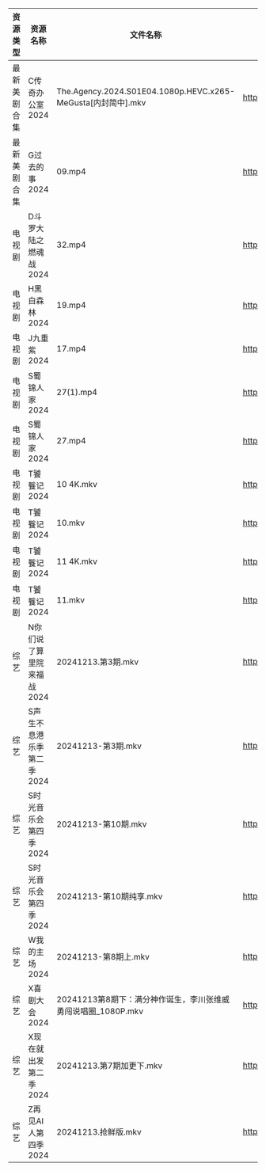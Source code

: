 | 资源类型   | 资源名称            | 文件名称                                                     | 分享链接                                 | 更新时间                |
| ------ | --------------- | -------------------------------------------------------- | ------------------------------------ | ------------------- |
| 最新美剧合集 | C传奇办公室2024      | The.Agency.2024.S01E04.1080p.HEVC.x265-MeGusta[内封简中].mkv | https://www.alipan.com/s/2ZNUwdMtSf2 | 2024-12-13 18:05:11 |
| 最新美剧合集 | G过去的事2024       | 09.mp4                                                   | https://www.alipan.com/s/bz2KqfLQeN3 | 2024-12-13 13:05:31 |
| 电视剧    | D斗罗大陆之燃魂战2024   | 32.mp4                                                   | https://www.alipan.com/s/DefFJC87mhM | 2024-12-13 20:05:18 |
| 电视剧    | H黑白森林2024       | 19.mp4                                                   | https://www.alipan.com/s/Rcz2VKFoEbH | 2024-12-13 20:05:34 |
| 电视剧    | J九重紫2024        | 17.mp4                                                   | https://www.alipan.com/s/N7GQMbY99Gt | 2024-12-13 20:05:36 |
| 电视剧    | S蜀锦人家2024       | 27(1).mp4                                                | https://www.alipan.com/s/xFUXpEcroYn | 2024-12-13 20:06:09 |
| 电视剧    | S蜀锦人家2024       | 27.mp4                                                   | https://www.alipan.com/s/xFUXpEcroYn | 2024-12-13 20:06:09 |
| 电视剧    | T饕餮记2024        | 10 4K.mkv                                                | https://www.alipan.com/s/Rn244KUMhV7 | 2024-12-13 16:06:16 |
| 电视剧    | T饕餮记2024        | 10.mkv                                                   | https://www.alipan.com/s/Rn244KUMhV7 | 2024-12-13 13:06:24 |
| 电视剧    | T饕餮记2024        | 11 4K.mkv                                                | https://www.alipan.com/s/Rn244KUMhV7 | 2024-12-13 16:06:15 |
| 电视剧    | T饕餮记2024        | 11.mkv                                                   | https://www.alipan.com/s/Rn244KUMhV7 | 2024-12-13 13:06:24 |
| 综艺     | N你们说了算里院来福战2024 | 20241213.第3期.mkv                                         | https://www.alipan.com/s/HEA41h6YDzF | 2024-12-13 14:07:20 |
| 综艺     | S声生不息港乐季第二季2024 | 20241213-第3期.mkv                                         | https://www.alipan.com/s/UNcuH6NR3w3 | 2024-12-13 14:07:42 |
| 综艺     | S时光音乐会第四季2024   | 20241213-第10期.mkv                                        | https://www.alipan.com/s/JiNiXNR4dny | 2024-12-13 14:07:45 |
| 综艺     | S时光音乐会第四季2024   | 20241213-第10期纯享.mkv                                      | https://www.alipan.com/s/JiNiXNR4dny | 2024-12-13 14:07:45 |
| 综艺     | W我的主场2024       | 20241213-第8期上.mkv                                        | https://www.alipan.com/s/KLxaNppeykr | 2024-12-13 14:08:03 |
| 综艺     | X喜剧大会2024       | 20241213第8期下：满分神作诞生，李川张维威勇闯说唱圈_1080P.mkv                 | https://www.alipan.com/s/csZtJtZJbGQ | 2024-12-13 14:08:08 |
| 综艺     | X现在就出发第二季2024   | 20241213.第7期加更下.mkv                                      | https://www.alipan.com/s/pRCM4owUWkM | 2024-12-13 14:08:11 |
| 综艺     | Z再见AI人第四季2024   | 20241213.抢鲜版.mkv                                         | https://www.alipan.com/s/x547zMqipVp | 2024-12-13 14:08:16 |
